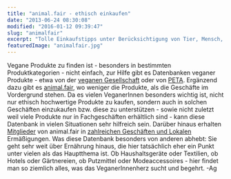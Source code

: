 ```yaml
---
title: "animal.fair - ethisch einkaufen"
date: "2013-06-24 08:30:08"
modified: "2016-01-12 09:39:47"
slug: "animalfair"
excerpt: "Tolle Einkaufstipps unter Berücksichtigung von Tier, Mensch, Umwelt. Der Einkaufsführer für Österreich mit Onlinedatenbank und als Pocket Guide für unterwegs erweist sich nur für VeganerInnen als sehr praktisch."
featuredImage: "animalfair.jpg"
---
```


Vegane Produkte zu finden ist - besonders in bestimmten Produktkategorien - nicht einfach, zur Hilfe gibt es Datenbanken veganer Produkte - etwa von der [veganen Gesellschaft](http://www.vegan.at/productdb/) oder von [PETA](http://www.peta.de/web/shoppingguide.1780.html). Ergänzend dazu gibt es [animal.fair](http://www.animalfair.at/), wo weniger die Produkte, als die Geschäfte im Vordergrund stehen. Da es vielen VeganerInnen besonders wichtig ist, nicht nur ethisch hochwertige Produkte zu kaufen, sondern auch in solchen Geschäften einzukaufen bzw. diese zu unterstützen - sowie nicht zuletzt weil viele Produkte nur in Fachgeschäften erhältlich sind - kann diese Datenbank in vielen Situationen sehr hilfreich sein. Darüber hinaus erhalten [Mitglieder](http://www.animalfair.at/info/mitglied-werden/) von animal.fair in [zahlreichen Geschäften und Lokalen](http://www.animalfair.at/vorteile-fur-mitglieder/) Ermäßigungen. Was diese Datenbank besonders von anderen abhebt: Sie geht sehr weit über Ernährung hinaus, die hier tatsächlich eher ein Punkt unter vielen als das Hauptthema ist. Ob Haushaltsgeräte oder Textilien, ob Hotels oder Gärtnereien, ob Putzmittel oder Modeaccessoires - hier findet man so ziemlich alles, was das VeganerInnenherz sucht und begehrt. -Ag